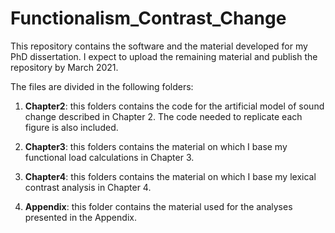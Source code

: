 # Functionalism_Contrast_Change
This repository contains the software and the material developed for my PhD dissertation. I expect to upload the remaining material and publish the repository by March 2021. 

The files are divided in the following folders:

1. **Chapter2**: this folders contains the code for the artificial model of sound change described in Chapter 2. The code needed to replicate each figure is also included. 

2. **Chapter3**: this folders contains the material on which I base my functional load calculations in Chapter 3.

3. **Chapter4**: this folders contains the material on which I base my lexical contrast analysis in Chapter 4.

4. **Appendix**: this folder contains the material used for the analyses presented in the Appendix.

